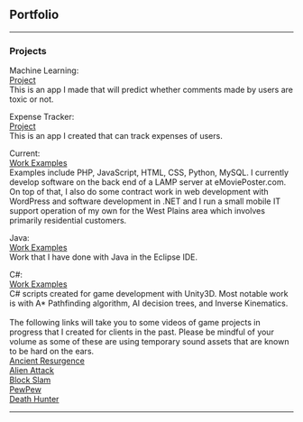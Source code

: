 ## Portfolio

---

### Projects

Machine Learning:
<br>
<a href="https://github.com/CelticJasen/myMLApp">Project</a>
<br>
This is an app I made that will predict whether comments made by users are toxic or not.
<br>

Expense Tracker:
<br>
<a href="https://github.com/CelticJasen/ExpenseApp">Project</a>
<br>
This is an app I created that can track expenses of users.
<br>

Current:
<br>
<a href="https://github.com/CelticJasen/workexamples">Work Examples</a>
<br>
Examples include PHP, JavaScript, HTML, CSS, Python, MySQL. I currently develop software on the back end of a LAMP server at eMoviePoster.com. On top of that, I also do some contract work in web development with WordPress and software development in .NET and I run a small mobile IT support operation of my own for the West Plains area which involves primarily residential customers.
<br>

Java:
<br>
<a href="https://github.com/CelticJasen/javaexamples">Work Examples</a>
<br>
Work that I have done with Java in the Eclipse IDE.
<br>

C#:
<br>
<a href="https://github.com/CelticJasen/gamescripts">Work Examples</a>
<br>
C# scripts created for game development with Unity3D. Most notable work is with A* Pathfinding algorithm, AI decision trees, and Inverse Kinematics.
<br>
<br>
The following links will take you to some videos of game projects in progress that I created for clients in the past. Please be mindful of your volume as some of these are using temporary sound assets that are known to be hard on the ears.
<br>
<a href="https://www.youtube.com/watch?v=xMxMO6559Fk">Ancient Resurgence</a>
<br>
<a href="https://www.youtube.com/watch?v=Ad5kyo9E6wQ">Alien Attack</a>
<br>
<a href="https://www.youtube.com/watch?v=ipw4t_Pwjrc">Block Slam</a>
<br>
<a href="https://www.youtube.com/watch?v=EK3wAYb5FDY">PewPew</a>
<br>
<a href="https://www.youtube.com/watch?v=MbScYCEf8Vg">Death Hunter</a>
<br>

---
